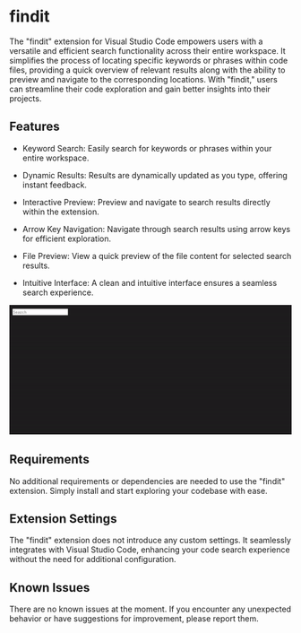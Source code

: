 # findit

The "findit" extension for Visual Studio Code empowers users with a versatile and efficient search functionality across their entire workspace. It simplifies the process of locating specific keywords or phrases within code files, providing a quick overview of relevant results along with the ability to preview and navigate to the corresponding locations. With "findit," users can streamline their code exploration and gain better insights into their projects.

## Features

- Keyword Search: Easily search for keywords or phrases within your entire workspace.

- Dynamic Results: Results are dynamically updated as you type, offering instant feedback.

- Interactive Preview: Preview and navigate to search results directly within the extension.

- Arrow Key Navigation: Navigate through search results using arrow keys for efficient exploration.

- File Preview: View a quick preview of the file content for selected search results.

- Intuitive Interface: A clean and intuitive interface ensures a seamless search experience.

![feature X](images/preview.gif)

## Requirements

No additional requirements or dependencies are needed to use the "findit" extension. Simply install and start exploring your codebase with ease.

## Extension Settings

The "findit" extension does not introduce any custom settings. It seamlessly integrates with Visual Studio Code, enhancing your code search experience without the need for additional configuration.

## Known Issues

There are no known issues at the moment. If you encounter any unexpected behavior or have suggestions for improvement, please report them.

